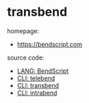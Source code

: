 transbend
========

homepage:
- https://bendscript.com

source code:
- [LANG: BendScript](https://github.com/subvind/BendScript)
- [CLI: telebend](https://github.com/subvind/bendscript-cli)
- [CLI: transbend](https://github.com/subvind/bendscript-watch)
- [CLI: intrabend](https://github.com/subvind/bendscript-ai)

